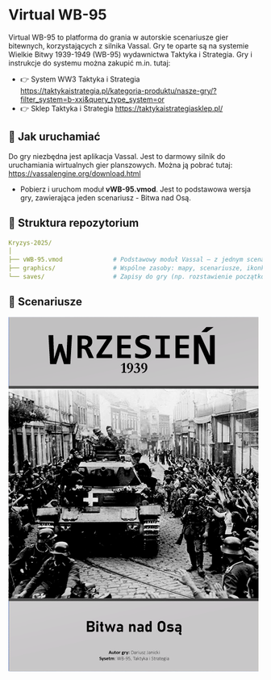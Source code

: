 # Virtual WB-95
Virtual WB-95 to platforma do grania w autorskie scenariusze gier bitewnych, korzystających z silnika Vassal. Gry te oparte są na systemie Wielkie Bitwy 1939-1949 (WB-95) wydawnictwa Taktyka i Strategia.
Gry i instrukcje do systemu można zakupić m.in. tutaj:

* 👉 System WW3 Taktyka i Strategia https://taktykaistrategia.pl/kategoria-produktu/nasze-gry/?filter_system=b-xxi&query_type_system=or
* 👉 Sklep Taktyka i Strategia https://taktykaistrategiasklep.pl/


## 🔧 Jak uruchamiać

Do gry niezbędna jest aplikacja Vassal. Jest to darmowy silnik do uruchamiania wirtualnych gier planszowych. Można ją pobrać tutaj: https://vassalengine.org/download.html

* Pobierz i uruchom moduł **vWB-95.vmod**. Jest to podstawowa wersja gry, zawierająca jeden scenariusz - Bitwa nad Osą.

## 📁 Struktura repozytorium

``` yaml
Kryzys-2025/
│
├── vWB-95.vmod              # Podstawowy moduł Vassal – z jednym scenariuszem.
├── graphics/                # Wspólne zasoby: mapy, scenariusze, ikonki, itp.
└── saves/                   # Zapisy do gry (np. rozstawienie początkowe)
```

## 🎲 Scenariusze
<img src="graphics/cover/osa-cover-mini.png">
